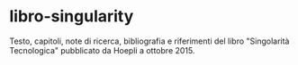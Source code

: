 # libro-singularity
Testo, capitoli, note di ricerca, bibliografia e riferimenti del libro "Singolarità Tecnologica" pubblicato da Hoepli a ottobre 2015.
